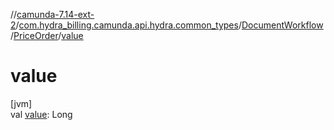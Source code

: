 //[camunda-7.14-ext-2](../../../../index.md)/[com.hydra_billing.camunda.api.hydra.common_types](../../index.md)/[DocumentWorkflow](../index.md)/[PriceOrder](index.md)/[value](value.md)

# value

[jvm]\
val [value](value.md): Long
